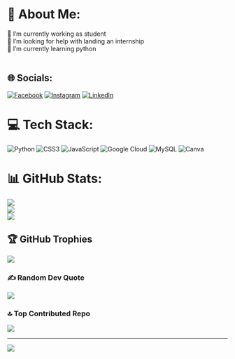 # 💫 About Me:
🔭 I’m currently working as student <br>🤝 I’m looking for help with landing an internship <br>🌱 I’m currently learning python<br><br>


## 🌐 Socials:
[![Facebook](https://img.shields.io/badge/Facebook-%231877F2.svg?logo=Facebook&logoColor=white)]([https://facebook.com/https://www.facebook.com/divyesh.shinde.3](https://www.facebook.com/divyesh.shinde.31/)) [![Instagram](https://img.shields.io/badge/Instagram-%23E4405F.svg?logo=Instagram&logoColor=white)]([https://instagram.com/https://www.instagram.com/divyesh.20_?igsh=MTEyYzQ1d21pNTF2dQ==](https://www.instagram.com/divyesh.20_/)) [![LinkedIn](https://img.shields.io/badge/LinkedIn-%230077B5.svg?logo=linkedin&logoColor=white)](https://linkedin.com/in/https://www.linkedin.com/in/divyesh-shinde-29604624a) 

# 💻 Tech Stack:
![Python](https://img.shields.io/badge/python-3670A0?style=for-the-badge&logo=python&logoColor=ffdd54) ![CSS3](https://img.shields.io/badge/css3-%231572B6.svg?style=for-the-badge&logo=css3&logoColor=white) ![JavaScript](https://img.shields.io/badge/javascript-%23323330.svg?style=for-the-badge&logo=javascript&logoColor=%23F7DF1E) ![Google Cloud](https://img.shields.io/badge/GoogleCloud-%234285F4.svg?style=for-the-badge&logo=google-cloud&logoColor=white) ![MySQL](https://img.shields.io/badge/mysql-4479A1.svg?style=for-the-badge&logo=mysql&logoColor=white) ![Canva](https://img.shields.io/badge/Canva-%2300C4CC.svg?style=for-the-badge&logo=Canva&logoColor=white)
# 📊 GitHub Stats:
![](https://github-readme-stats.vercel.app/api?username=Divyesh-20&theme=dark&hide_border=false&include_all_commits=true&count_private=false)<br/>
![](https://github-readme-streak-stats.herokuapp.com/?user=Divyesh-20&theme=dark&hide_border=false)<br/>
![](https://github-readme-stats.vercel.app/api/top-langs/?username=Divyesh-20&theme=dark&hide_border=false&include_all_commits=true&count_private=false&layout=compact)

## 🏆 GitHub Trophies
![](https://github-profile-trophy.vercel.app/?username=Divyesh-20&theme=radical&no-frame=false&no-bg=true&margin-w=4)

### ✍️ Random Dev Quote
![](https://quotes-github-readme.vercel.app/api?type=horizontal&theme=dark)

### 🔝 Top Contributed Repo
![](https://github-contributor-stats.vercel.app/api?username=Divyesh-20&limit=5&theme=dark&combine_all_yearly_contributions=true)

---
[![](https://visitcount.itsvg.in/api?id=Divyesh-20&icon=7&color=5)](https://visitcount.itsvg.in)

<!-- Proudly created with GPRM ( https://gprm.itsvg.in ) -->
